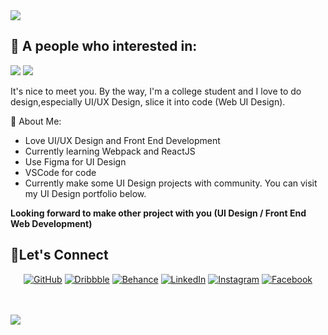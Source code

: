 <img src="https://i.postimg.cc/XqSytvcF/rey-heading.png">

## 🤵 A people who interested in:

<img src="https://i.postimg.cc/Qxgn49kQ/rey-ui.png"> <img src="https://i.postimg.cc/mg8p4vnh/rey-fe.png">

It's nice to meet you. By the way, I'm a college student and I love to do design,especially UI/UX Design, slice it into code (Web UI Design).

👀 About Me:
* Love UI/UX Design and Front End Development
* Currently learning Webpack and ReactJS
* Use Figma for UI Design
* VSCode for code
* Currently make some UI Design projects with community. You can visit my UI Design portfolio below.

**Looking forward to make other project with you (UI Design / Front End Web Development)**

## 🤝Let's Connect
<p align="center">
	<a href="https://github.com/reymunda"><img src="https://i.postimg.cc/9QtVYnKp/rey-github.png" alt="GitHub"/></a>
	<a href="https://dribbble.com/reymunda"><img src="https://i.postimg.cc/0jw1MW77/rey-dribbble.png" alt="Dribbble"/></a>
	<a href="https://www.behance.net/reymdw"><img src="https://i.postimg.cc/NfXQ5MxZ/Frame-172.png" alt="Behance"/></a>
	<a href="din.com/in/reymunda-dwi-alfathur-63710a1b7/"><img src="https://i.postimg.cc/MG3G1LfL/rey-linkedin.png" alt="LinkedIn"/></a>
	<a href="https://www.instagram.com/rey.4302/"><img src="https://i.postimg.cc/tTLCMV5t/rey-instagram.png" alt="Instagram"/></a>
	<a href="http://www.facebook.com/reymunda.t.m"><img src="https://i.postimg.cc/Nfvj8mLQ/rey-facebook.png" alt="Facebook"/></a>
</p>
<br><br>
<img src="https://i.postimg.cc/GmkYJbb5/rey-thankyou2.png">
